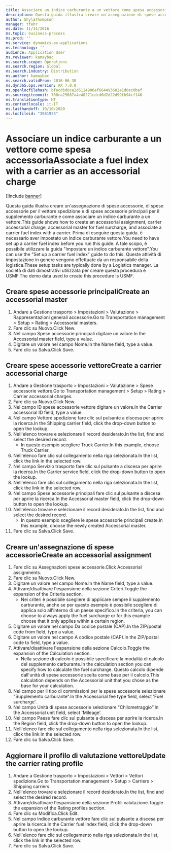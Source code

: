 ```yaml
---
title: Associare un indice carburante a un vettore come spesa accessoria
description: Questa guida illustra creare un'assegnazione di spese accessorie, di spese accessorie per il vettore spedizione e di spese accessorie principali per il supplemento carburante e come associare un indice carburante a un vettore.
author: ShylaThompson
manager: tfehr
ms.date: 11/14/2016
ms.topic: business-process
ms.prod: ''
ms.service: dynamics-ax-applications
ms.technology: ''
audience: Application User
ms.reviewer: kamaybac
ms.search.scope: Operations
ms.search.region: Global
ms.search.industry: Distribution
ms.author: kamaybac
ms.search.validFrom: 2016-06-30
ms.dyn365.ops.version: AX 7.0.0
ms.openlocfilehash: bfecdbd8ca2d6124906ef664493602a1d0ac0baf
ms.sourcegitcommit: 708ca25687a4e48271cdcd6d2d22d99fb94cf140
ms.translationtype: HT
ms.contentlocale: it-IT
ms.lasthandoff: 10/10/2020
ms.locfileid: "3981923"
---
```

# <a name="associate-a-fuel-index-with-a-carrier-as-an-accessorial-charge"></a><span data-ttu-id="0c0b8-103">Associare un indice carburante a un vettore come spesa accessoria</span><span class="sxs-lookup"><span data-stu-id="0c0b8-103">Associate a fuel index with a carrier as an accessorial charge</span></span>

[!include [banner](../../includes/banner.md)]

<span data-ttu-id="0c0b8-104">Questa guida illustra creare un'assegnazione di spese accessorie, di spese accessorie per il vettore spedizione e di spese accessorie principali per il supplemento carburante e come associare un indice carburante a un vettore.</span><span class="sxs-lookup"><span data-stu-id="0c0b8-104">This guide shows how to create an accessorial assignment, carrier accessorial charge, accessorial master for fuel surcharge, and associate a carrier fuel index with a carrier.</span></span> <span data-ttu-id="0c0b8-105">Prima di eseguire questa guida. è necessario aver impostato un indice carburante vettore.</span><span class="sxs-lookup"><span data-stu-id="0c0b8-105">You need to have set up a carrier fuel index before you run this guide.</span></span> <span data-ttu-id="0c0b8-106">A tale scopo, è possibile utilizzare la guida "Impostare un indice carburante vettore".</span><span class="sxs-lookup"><span data-stu-id="0c0b8-106">You can use the "Set up a carrier fuel index" guide to do this.</span></span> <span data-ttu-id="0c0b8-107">Queste attività di impostazione in genere vengono effettuate da un responsabile della logistica.</span><span class="sxs-lookup"><span data-stu-id="0c0b8-107">These setup tasks are typically done by a Logistics manager.</span></span> <span data-ttu-id="0c0b8-108">La società di dati dimostrativi utilizzata per creare questa procedura è USMF.</span><span class="sxs-lookup"><span data-stu-id="0c0b8-108">The demo data used to create this procedure is USMF.</span></span>


## <a name="create-an-accessorial-master"></a><span data-ttu-id="0c0b8-109">Creare spese accessorie principali</span><span class="sxs-lookup"><span data-stu-id="0c0b8-109">Create an accessorial master</span></span>
1. <span data-ttu-id="0c0b8-110">Andare a Gestione trasporto > Impostazioni > Valutazione > Rappresentazioni generali accessorie.</span><span class="sxs-lookup"><span data-stu-id="0c0b8-110">Go to Transportation management > Setup > Rating > Accessorial masters.</span></span>
2. <span data-ttu-id="0c0b8-111">Fare clic su Nuovo.</span><span class="sxs-lookup"><span data-stu-id="0c0b8-111">Click New.</span></span>
3. <span data-ttu-id="0c0b8-112">Nel campo Spese accessorie principali digitare un valore.</span><span class="sxs-lookup"><span data-stu-id="0c0b8-112">In the Accessorial master field, type a value.</span></span>
4. <span data-ttu-id="0c0b8-113">Digitare un valore nel campo Nome.</span><span class="sxs-lookup"><span data-stu-id="0c0b8-113">In the Name field, type a value.</span></span>
5. <span data-ttu-id="0c0b8-114">Fare clic su Salva.</span><span class="sxs-lookup"><span data-stu-id="0c0b8-114">Click Save.</span></span>

## <a name="create-a-carrier-accessorial-charge"></a><span data-ttu-id="0c0b8-115">Creare spese accessorie vettore</span><span class="sxs-lookup"><span data-stu-id="0c0b8-115">Create a carrier accessorial charge</span></span>
1. <span data-ttu-id="0c0b8-116">Andare a Gestione trasporto > Impostazioni > Valutazione > Spese accessorie vettore.</span><span class="sxs-lookup"><span data-stu-id="0c0b8-116">Go to Transportation management > Setup > Rating > Carrier accessorial charges.</span></span>
2. <span data-ttu-id="0c0b8-117">Fare clic su Nuovo.</span><span class="sxs-lookup"><span data-stu-id="0c0b8-117">Click New.</span></span>
3. <span data-ttu-id="0c0b8-118">Nel campo ID spese accessorie vettore digitare un valore.</span><span class="sxs-lookup"><span data-stu-id="0c0b8-118">In the Carrier accessorial ID field, type a value.</span></span>
4. <span data-ttu-id="0c0b8-119">Nel campo Vettore spedizione fare clic sul pulsante a discesa per aprire la ricerca.</span><span class="sxs-lookup"><span data-stu-id="0c0b8-119">In the Shipping carrier field, click the drop-down button to open the lookup.</span></span>
5. <span data-ttu-id="0c0b8-120">Nell'elenco trovare e selezionare il record desiderato.</span><span class="sxs-lookup"><span data-stu-id="0c0b8-120">In the list, find and select the desired record.</span></span>
    * <span data-ttu-id="0c0b8-121">In questo esempio scegliere Truck Carrier.</span><span class="sxs-lookup"><span data-stu-id="0c0b8-121">In this example, choose Truck Carrier.</span></span>  
6. <span data-ttu-id="0c0b8-122">Nell'elenco fare clic sul collegamento nella riga selezionata.</span><span class="sxs-lookup"><span data-stu-id="0c0b8-122">In the list, click the link in the selected row.</span></span>
7. <span data-ttu-id="0c0b8-123">Nel campo Servizio trasporto fare clic sul pulsante a discesa per aprire la ricerca.</span><span class="sxs-lookup"><span data-stu-id="0c0b8-123">In the Carrier service field, click the drop-down button to open the lookup.</span></span>
8. <span data-ttu-id="0c0b8-124">Nell'elenco fare clic sul collegamento nella riga selezionata.</span><span class="sxs-lookup"><span data-stu-id="0c0b8-124">In the list, click the link in the selected row.</span></span>
9. <span data-ttu-id="0c0b8-125">Nel campo Spese accessorie principali fare clic sul pulsante a discesa per aprire la ricerca.</span><span class="sxs-lookup"><span data-stu-id="0c0b8-125">In the Accessorial master field, click the drop-down button to open the lookup.</span></span>
10. <span data-ttu-id="0c0b8-126">Nell'elenco trovare e selezionare il record desiderato.</span><span class="sxs-lookup"><span data-stu-id="0c0b8-126">In the list, find and select the desired record.</span></span>
    * <span data-ttu-id="0c0b8-127">In questo esempio scegliere le spese accessorie principali create.</span><span class="sxs-lookup"><span data-stu-id="0c0b8-127">In this example, choose the newly created Accessorial master.</span></span>  
11. <span data-ttu-id="0c0b8-128">Fare clic su Salva.</span><span class="sxs-lookup"><span data-stu-id="0c0b8-128">Click Save.</span></span>

## <a name="create-an-accessorial-assignment"></a><span data-ttu-id="0c0b8-129">Creare un'assegnazione di spese accessorie</span><span class="sxs-lookup"><span data-stu-id="0c0b8-129">Create an accessorial assignment</span></span>
1. <span data-ttu-id="0c0b8-130">Fare clic su Assegnazioni spese accessorie.</span><span class="sxs-lookup"><span data-stu-id="0c0b8-130">Click Accessorial assignments.</span></span>
2. <span data-ttu-id="0c0b8-131">Fare clic su Nuovo.</span><span class="sxs-lookup"><span data-stu-id="0c0b8-131">Click New.</span></span>
3. <span data-ttu-id="0c0b8-132">Digitare un valore nel campo Nome.</span><span class="sxs-lookup"><span data-stu-id="0c0b8-132">In the Name field, type a value.</span></span>
4. <span data-ttu-id="0c0b8-133">Attivare/disattivare l'espansione della sezione Criteri.</span><span class="sxs-lookup"><span data-stu-id="0c0b8-133">Toggle the expansion of the Criteria section.</span></span>
    * <span data-ttu-id="0c0b8-134">Nei criteri è possibile scegliere di applicare sempre il supplemento carburante, anche se per questo esempio è possibile scegliere di applica solo all'interno di un paese specifico.</span><span class="sxs-lookup"><span data-stu-id="0c0b8-134">In the criteria, you can choose to always apply the fuel surcharge or for this example choose that it only applies within a certain region.</span></span>  
5. <span data-ttu-id="0c0b8-135">Digitare un valore nel campo Da codice postale (CAP).</span><span class="sxs-lookup"><span data-stu-id="0c0b8-135">In the ZIP/postal code from field, type a value.</span></span>
6. <span data-ttu-id="0c0b8-136">Digitare un valore nel campo A codice postale (CAP).</span><span class="sxs-lookup"><span data-stu-id="0c0b8-136">In the ZIP/postal code to field, type a value.</span></span>
7. <span data-ttu-id="0c0b8-137">Attivare/disattivare l'espansione della sezione Calcolo.</span><span class="sxs-lookup"><span data-stu-id="0c0b8-137">Toggle the expansion of the Calculation section.</span></span>
    * <span data-ttu-id="0c0b8-138">Nella sezione di calcolo è possibile specificare la modalità di calcolo del supplemento carburante.</span><span class="sxs-lookup"><span data-stu-id="0c0b8-138">In the calculation section you can specify how to calculate the fuel surcharge.</span></span> <span data-ttu-id="0c0b8-139">Questo calcolo dipende dall'unità di spese accessorie scelta come base per il calcolo.</span><span class="sxs-lookup"><span data-stu-id="0c0b8-139">This calculation depends on the Accessorial unit that you chose as the base for your calculation.</span></span>  
8. <span data-ttu-id="0c0b8-140">Nel campo per il tipo di commissioni per le spese accessorie selezionare "Supplemento carburante".</span><span class="sxs-lookup"><span data-stu-id="0c0b8-140">In the Accessorial fee type field, select 'Fuel surcharge'.</span></span>
9. <span data-ttu-id="0c0b8-141">Nel campo Unità di spese accessorie selezionare "Chilometraggio".</span><span class="sxs-lookup"><span data-stu-id="0c0b8-141">In the Accessorial unit field, select 'Mileage'.</span></span>
10. <span data-ttu-id="0c0b8-142">Nel campo Paese fare clic sul pulsante a discesa per aprire la ricerca.</span><span class="sxs-lookup"><span data-stu-id="0c0b8-142">In the Region field, click the drop-down button to open the lookup.</span></span>
11. <span data-ttu-id="0c0b8-143">Nell'elenco fare clic sul collegamento nella riga selezionata.</span><span class="sxs-lookup"><span data-stu-id="0c0b8-143">In the list, click the link in the selected row.</span></span>
12. <span data-ttu-id="0c0b8-144">Fare clic su Salva.</span><span class="sxs-lookup"><span data-stu-id="0c0b8-144">Click Save.</span></span>

## <a name="update-the-carrier-rating-profile"></a><span data-ttu-id="0c0b8-145">Aggiornare il profilo di valutazione vettore</span><span class="sxs-lookup"><span data-stu-id="0c0b8-145">Update the carrier rating profile</span></span>
1. <span data-ttu-id="0c0b8-146">Andare a Gestione trasporto > Impostazioni > Vettori > Vettori spedizione.</span><span class="sxs-lookup"><span data-stu-id="0c0b8-146">Go to Transportation management > Setup > Carriers > Shipping carriers.</span></span>
2. <span data-ttu-id="0c0b8-147">Nell'elenco trovare e selezionare il record desiderato.</span><span class="sxs-lookup"><span data-stu-id="0c0b8-147">In the list, find and select the desired record.</span></span>
3. <span data-ttu-id="0c0b8-148">Attivare/disattivare l'espansione della sezione Profili valutazione.</span><span class="sxs-lookup"><span data-stu-id="0c0b8-148">Toggle the expansion of the Rating profiles section.</span></span>
4. <span data-ttu-id="0c0b8-149">Fare clic su Modifica.</span><span class="sxs-lookup"><span data-stu-id="0c0b8-149">Click Edit.</span></span>
5. <span data-ttu-id="0c0b8-150">Nel campo Indice carburante vettore fare clic sul pulsante a discesa per aprire la ricerca.</span><span class="sxs-lookup"><span data-stu-id="0c0b8-150">In the Carrier fuel index field, click the drop-down button to open the lookup.</span></span>
6. <span data-ttu-id="0c0b8-151">Nell'elenco fare clic sul collegamento nella riga selezionata.</span><span class="sxs-lookup"><span data-stu-id="0c0b8-151">In the list, click the link in the selected row.</span></span>
7. <span data-ttu-id="0c0b8-152">Fare clic su Salva.</span><span class="sxs-lookup"><span data-stu-id="0c0b8-152">Click Save.</span></span>

